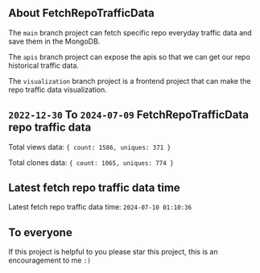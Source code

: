 ## About FetchRepoTrafficData

The `main` branch project can fetch specific repo everyday traffic data and save them in the MongoDB.

The `apis` branch project can expose the apis so that we can get our repo historical traffic data.

The `visualization` branch project is a frontend project that can make the repo traffic data visualization.

## `2022-12-30` To `2024-07-09` FetchRepoTrafficData repo traffic data

Total views data: `{ count: 1586, uniques: 371 }`

Total clones data: `{ count: 1065, uniques: 774 }`

## Latest fetch repo traffic data time

Latest fetch repo traffic data time: `2024-07-10 01:10:36`

## To everyone

If this project is helpful to you please star this project, this is an encouragement to me `:)`



